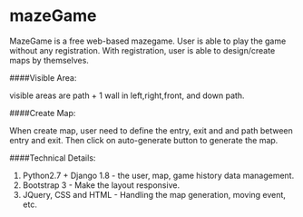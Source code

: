 # mazeGame

MazeGame is a free web-based mazegame. User is able to play the game without any registration. With registration, user is able to design/create maps by themselves.

####Visible Area: 

visible areas are path + 1 wall in left,right,front, and down path.

####Create Map: 

When create map, user need to define the entry, exit and and path between entry and exit. Then click on auto-generate button to generate the map.


####Technical Details:

1. Python2.7 + Django 1.8 - the user, map, game history data management.
2. Bootstrap 3 - Make the layout responsive.
3. JQuery, CSS and HTML - Handling the map generation, moving event, etc.
